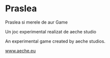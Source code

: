 Praslea
=======

Praslea si merele de aur Game


Un joc experimental realizat de aeche studio


An experimental game created by aeche studios.


www.aeche.eu

